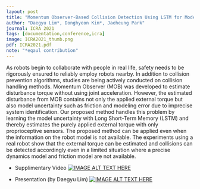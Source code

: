 ```yaml
---
layout: post
title: "Momentum Observer-Based Collision Detection Using LSTM for Model Uncertainty Learning"
author: "Daegyu Lim*, Donghyeon Kim*, Jaeheung Park"
journal: ICRA 2021
tags: [documentation,conference,icra]
image: ICRA2021_thumb.png
pdf: ICRA2021.pdf
note: "*eqaul contribution"
---
```

As robots begin to collaborate with people in real life, safety needs to be rigorously ensured to reliably employ robots nearby. In addition to collision prevention algorithms, studies are being actively conducted on collision handling methods. Momentum Observer (MOB) was developed to estimate disturbance torque without using joint acceleration. However, the estimated disturbance from MOB contains not only the applied external torque but also model uncertainty such as friction and modeling error due to imprecise system identification. Our proposed method handles this problem by learning the model uncertainty with Long Short-Term Memory (LSTM) and thereby estimates the purely applied external torque with only proprioceptive sensors. The proposed method can be applied even when the information on the robot model is not available. The experiments using a real robot show that the external torque can be estimated and collisions can be detected accordingly even in a limited situation where a precise dynamics model and friction model are not available.

- Supplimentary Video
[![IMAGE ALT TEXT HERE](http://img.youtube.com/vi/N1wEeLZaGRI/0.jpg)](http://www.youtube.com/watch?v=N1wEeLZaGRI)

- Presentation (by Daegyu Lim)
[![IMAGE ALT TEXT HERE](http://img.youtube.com/vi/oNoNPbfbe-Y/0.jpg)](http://www.youtube.com/watch?v=oNoNPbfbe-Y)
